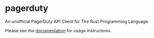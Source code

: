 pagerduty
=========

An unofficial PagerDuty API Client for The Rust Programming Language.

Please see the [documentation] for usage instructions.

[documentation]: https://jwilm.github.io/pagerduty-rs/pagerduty/
